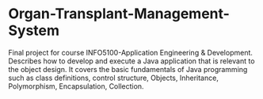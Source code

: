 # Organ-Transplant-Management-System
Final project for course INFO5100-Application Engineering & Development.
Describes how to develop and execute a Java application that is relevant to the object design. 
It covers the basic fundamentals of Java programming such as class definitions, control structure, Objects, Inheritance, 
Polymorphism, Encapsulation, Collection.
